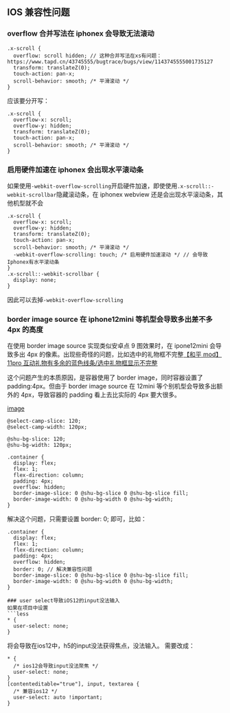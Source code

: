 

## IOS 兼容性问题

### overflow 合并写法在 iphonex 会导致无法滚动

```less
.x-scroll {
  overflow: scroll hidden; // 这种合并写法在xs有问题：https://www.tapd.cn/43745555/bugtrace/bugs/view/1143745555001735127
  transform: translateZ(0);
  touch-action: pan-x;
  scroll-behavior: smooth; /* 平滑滚动 */
}
```

应该要分开写：

```less
.x-scroll {
  overflow-x: scroll;
  overflow-y: hidden;
  transform: translateZ(0);
  touch-action: pan-x;
  scroll-behavior: smooth; /* 平滑滚动 */
}
```

### 启用硬件加速在 iphonex 会出现水平滚动条

如果使用`-webkit-overflow-scrolling`开启硬件加速，即使使用`.x-scroll::-webkit-scrollbar`隐藏滚动条，在 iphonex webview 还是会出现水平滚动条，其他机型就不会

```less
.x-scroll {
  overflow-x: scroll;
  overflow-y: hidden;
  transform: translateZ(0);
  touch-action: pan-x;
  scroll-behavior: smooth; /* 平滑滚动 */
  -webkit-overflow-scrolling: touch; /* 启用硬件加速滚动 */ // 会导致Iphonex有水平滚动条
}
.x-scroll::-webkit-scrollbar {
  display: none;
}
```

因此可以去掉`-webkit-overflow-scrolling`

### border image source 在 iphone12mini 等机型会导致多出差不多 4px 的高度

在使用 border image source 实现类似安卓点 9 图效果时，在 ipone12mini 会导致多出 4px 的像素。出现些奇怪的问题，比如选中的礼物框不完整[【和平 mod】11pro 互动礼物有多余的蓝色线条/选中礼物框显示不完整](https://www.tapd.cn/43745555/bugtrace/bugs/view/1143745555001735111)

这个问题产生的本质原因，是容器使用了 border image，同时容器设置了 padding:4px。但由于 border image source 在 12mini 等个别机型会导致多出额外的 4px，导致容器的 padding 看上去比实际的 4px 要大很多。

[image](../../imgs/border_image_01.png)

```less
@select-camp-slice: 120;
@select-camp-width: 120px;

@shu-bg-slice: 120;
@shu-bg-width: 120px;

.container {
  display: flex;
  flex: 1;
  flex-direction: column;
  padding: 4px;
  overflow: hidden;
  border-image-slice: 0 @shu-bg-slice 0 @shu-bg-slice fill;
  border-image-width: 0 @shu-bg-width 0 @shu-bg-width;
}
```

解决这个问题，只需要设置 border: 0; 即可，比如：

```less
.container {
  display: flex;
  flex: 1;
  flex-direction: column;
  padding: 4px;
  overflow: hidden;
  border: 0; // 解决兼容性问题
  border-image-slice: 0 @shu-bg-slice 0 @shu-bg-slice fill;
  border-image-width: 0 @shu-bg-width 0 @shu-bg-width;
}

### user select导致iOS12的input没法输入
如果在项目中设置
```less
* {
  user-select: none;
}
```
将会导致在ios12中，h5的input没法获得焦点，没法输入。
需要改成：
```less
* {
  /* ios12会导致input没法聚焦 */
  user-select: none; 
}
[contenteditable="true"], input, textarea {
  /* 兼容ios12 */
  user-select: auto !important;
}
```
